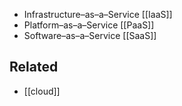 - Infrastructure–as–a–Service [[IaaS]]
- Platform–as–a–Service [[PaaS]]
- Software–as–a–Service [[SaaS]]

## Related
- [[cloud]]